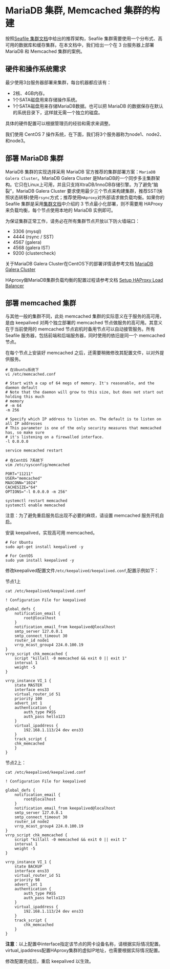 # MariaDB 集群, Memcached 集群的构建

按照[Seafile 集群文档](deploy_in_a_cluster.md)中给出的推荐架构，Seafile 集群需要使用一个分布式、高可用的数据库和缓存集群。在本文档中，我们给出一个在 3 台服务器上部署 MariaDB 和 Memcached 集群的案例。

## 硬件和操作系统需求

最少使用3台服务器部署来集群，每台机器都应该有：

* 2核、4GB内存。
* 1个SATA磁盘用来存储操作系统。
* 1个SATA磁盘用来存储MariaDB数据。也可以把 MariaDB 的数据保存在默认的系统目录下，这样就无需一个独立的磁盘。

具体的硬件配置可以根据管理员的经验和需求来调整。

我们使用 CentOS 7 操作系统，在下面，我们将3个服务器称为node1、node2、和node3。

## 部署 MariaDB 集群

MariaDB 集群的实现选择采用 MariaDB 官方推荐的集群部署方案：`MariaDB Galera Cluster`。MariaDB Galera Cluster 是MariaDB的一个同步多主集群架构。它只在Linux上可用，并且只支持XtraDB/InnoDB存储引擎。为了避免“脑裂”，MariaDB Galera Cluster 要求使用最少三个节点来构建集群，推荐SST(快照状态转移)使用`rsync`方式；推荐使用`HAproxy`对外部请求做负载均衡。如果你的 Seafile 集群是采用[集群文档](deploy_in_a_cluster.md)中介绍的 3 节点最小化部署，则不需要用 HAProxy 来负载均衡，每个节点使用本地的 MariaDB 实例即可。

为保证集群正常工作，请务必在所有集群节点开放以下防火墙端口：

- 3306 (mysql)
- 4444 (rsync / SST)
- 4567 (galera)
- 4568 (galera IST)
- 9200 (clustercheck)

关于MariaDB Galera Cluster在CentOS下的部署详情请参考文档 [MariaDB Galera Cluster](https://mariadb.com/resources/blog/setting-mariadb-enterprise-cluster-part-2-how-set-mariadb-cluster)

HAproxy做MariaDB集群负载均衡的配置过程请参考文档 [Setup HAProxy Load Balancer](https://mariadb.com/resources/blog/setup-mariadb-enterprise-cluster-part-3-setup-ha-proxy-load-balancer-read-and-write-pools)

## 部署 memcached 集群

与其他一般的集群不同，此处 memcached 集群的实际意义在于服务的高可用，是由 keepalived 对两个独立部署的 memcached 节点做服务的高可用。其意义在于当前使用的 memcached 节点宕机时备用节点可以自动接管服务。所有 Seafile 服务器，包括前端和后端服务器，同时使用的依旧是同一个 memcached 节点。

在每个节点上安装好 memcached 之后，还需要稍微修改其配置文件，以对外提供服务。

```
# 在Ubuntu系统下
vi /etc/memcached.conf

# Start with a cap of 64 megs of memory. It's reasonable, and the daemon default
# Note that the daemon will grow to this size, but does not start out holding this much
# memory
# -m 64
-m 256

# Specify which IP address to listen on. The default is to listen on all IP addresses
# This parameter is one of the only security measures that memcached has, so make sure
# it's listening on a firewalled interface.
-l 0.0.0.0

service memcached restart
```

```
# 在CentOS 7系统下
vim /etc/sysconfig/memcached

PORT="11211"
USER="memcached"
MAXCONN="1024"
CACHESIZE="64"
OPTIONS="-l 0.0.0.0 -m 256"

systemctl restart memcached
systemctl enable memcached
```
注意：为了避免重启服务后出现不必要的麻烦，请设置 memcached 服务开机自启。

安装 keepalived，实现高可用 memcached。

```
# For Ubuntu
sudo apt-get install keepalived -y

# For CentOS
sudo yum install keepalived -y
```

修改keepalived配置文件`/etc/keepalived/keepalived.conf`,配置示例如下：

节点1上
```
cat /etc/keepalived/keepalived.conf

! Configuration File for keepalived

global_defs {
    notification_email {
        root@localhost
    }
    notification_email_from keepalived@localhost
    smtp_server 127.0.0.1
    smtp_connect_timeout 30
    router_id node1
    vrrp_mcast_group4 224.0.100.19
}
vrrp_script chk_memcached {
    script "killall -0 memcached && exit 0 || exit 1"
    interval 1
    weight -5
}

vrrp_instance VI_1 {
    state MASTER
    interface ens33
    virtual_router_id 51
    priority 100
    advert_int 1
    authentication {
        auth_type PASS
        auth_pass hello123
    }
    virtual_ipaddress {
        192.168.1.113/24 dev ens33
    }
    track_script {
	chk_memcached
    }
}
```

节点2上：
```
cat /etc/keepalived/keepalived.conf

! Configuration File for keepalived

global_defs {
    notification_email {
        root@localhost
    }
    notification_email_from keepalived@localhost
    smtp_server 127.0.0.1
    smtp_connect_timeout 30
    router_id node2
    vrrp_mcast_group4 224.0.100.19
}
vrrp_script chk_memcached {
    script "killall -0 memcached && exit 0 || exit 1"
    interval 1
    weight -5
}

vrrp_instance VI_1 {
    state BACKUP
    interface ens33
    virtual_router_id 51
    priority 98
    advert_int 1
    authentication {
        auth_type PASS
        auth_pass hello123
    }
    virtual_ipaddress {
        192.168.1.113/24 dev ens33
    }
    track_script {
        chk_memcached
    }
}
```

**注意**：以上配置中interface指定该节点的网卡设备名称，请根据实际情况配置。virtual_ipaddress配置HAproxy集群的虚拟IP地址，也需要根据实际情况配置。

修改配置完成后，重启 keepalived 以生效。